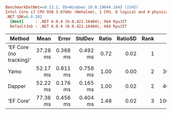 ``` ini

BenchmarkDotNet=v0.13.1, OS=Windows 10.0.19044.1645 (21H2)
Intel Core i7 CPU 950 3.07GHz (Nehalem), 1 CPU, 8 logical and 4 physical cores
.NET SDK=6.0.202
  [Host]     : .NET 6.0.4 (6.0.422.16404), X64 RyuJIT
  DefaultJob : .NET 6.0.4 (6.0.422.16404), X64 RyuJIT


```
|                  Method |     Mean |    Error |   StdDev | Ratio | RatioSD | Rank |     Gen 0 |    Gen 1 | Allocated |
|------------------------ |---------:|---------:|---------:|------:|--------:|-----:|----------:|---------:|----------:|
| &#39;EF Core (no tracking)&#39; | 37.28 ms | 0.368 ms | 0.492 ms |  0.72 |    0.02 |    1 |         - |        - |      3 MB |
|                    Yamo | 52.17 ms | 0.811 ms | 0.758 ms |  1.00 |    0.00 |    2 |  300.0000 | 100.0000 |      2 MB |
|                  Dapper | 52.22 ms | 0.176 ms | 0.165 ms |  1.00 |    0.02 |    2 |  400.0000 | 100.0000 |      3 MB |
|               &#39;EF Core&#39; | 77.36 ms | 0.456 ms | 0.404 ms |  1.48 |    0.02 |    3 | 1000.0000 |        - |      9 MB |
